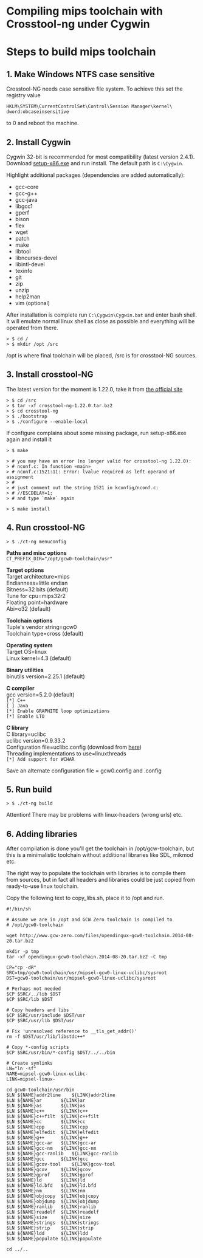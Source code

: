 # Compiling mips toolchain with Crosstool-ng under Cygwin

# Steps to build mips toolchain

## 1. Make Windows NTFS case sensitive

Crosstool-NG needs case sensitive file system. To achieve this set the registry value

```
HKLM\SYSTEM\CurrentControlSet\Control\Session Manager\kernel\ dword:obcaseinsensitive
```

to 0 and reboot the machine.


## 2. Install Cygwin

Cygwin 32-bit is recommended for most compatibility (latest version 2.4.1).
Download [setup-x86.exe](http://cygwin.com/setup-x86.exe)
and run install. The default path is `C:\Cygwin`.

Highlight additional packages (dependencies are added automatically):

* gcc-core
* gcc-g++
* gcc-java
* libgcc1
* gperf
* bison
* flex
* wget
* patch
* make
* libtool
* libncurses-devel
* libintl-devel
* texinfo
* git
* zip
* unzip
* help2man
* vim (optional)

After installation is complete run `C:\Cygwin\Cygwin.bat` and enter bash shell.
It will emulate normal linux shell as close as possible and everything will be
operated from there.

```
> $ cd /
> $ mkdir /opt /src
```

/opt is where final toolchain will be placed, /src is for crosstool-NG sources.

## 3. Install crosstool-NG

The latest version for the moment is 1.22.0, take it from
[the official site](http://crosstool-ng.org)

```
> $ cd /src
> $ tar -xf crosstool-ng-1.22.0.tar.bz2
> $ cd crosstool-ng
> $ ./bootstrap
> $ ./configure --enable-local
```

If configure complains about some missing package, run setup-x86.exe again and install it

```
> $ make

> # you may have an error (no longer valid for crosstool-ng 1.22.0):
> # nconf.c: In function «main»
> # nconf.c:1521:11: Error: lvalue required as left operand of assignment
> #
> # just comment out the string 1521 in kconfig/nconf.c:
> # //ESCDELAY=1;
> # and type `make` again

> $ make install
```

## 4. Run crosstool-NG

```
> $ ./ct-ng menuconfig
```

**Paths and misc options**<br>
`CT_PREFIX_DIR="/opt/gcw0-toolchain/usr"`

**Target options**<br>
Target architecture=mips<br>
Endianness=little endian<br>
Bitness=32 bits (default)<br>
Tune for cpu=mips32r2<br>
Floating point=hardware<br>
Abi=o32 (default)<br>

**Toolchain options**<br>
Tuple's vendor string=gcw0<br>
Toolchain type=cross (default)<br>

**Operating system**<br>
Target OS=linux<br>
Linux kernel=4.3 (default)<br>

**Binary utilities**<br>
binutils version=2.25.1 (default)<br>

**C compiler**<br>
gcc version=5.2.0 (default)<br>
`[*] C++`<br>
`[ ] Java`<br>
`[*] Enable GRAPHITE loop optimizations`<br>
`[*] Enable LTO`<br>

**C library**<br>
C library=uclibc<br>
uclibc version=0.9.33.2<br>
Configuration file=uclibc.config (download from
[here](https://github.com/gcwnow/buildroot/raw/opendingux-2014.02/board/opendingux/gcw0/uclibc.config))<br>
Threading implementations to use=linuxthreads<br>
`[*] Add support for WCHAR`

Save an alternate configuration file
= gcw0.config and .config

## 5. Run build

```
> $ ./ct-ng build
```

Attention! There may be problems with linux-headers (wrong urls) etc.

## 6. Adding libraries

After compilation is done you'll get the toolchain in /opt/gcw-toolchain, but this is a minimalistic toolchain without additional libraries like SDL, mikmod etc.

The right way to populate the toolchain with libraries is to compile them from sources, but in fact all headers and libraries could be just copied from ready-to-use linux toolchain.

Copy the following text to copy_libs.sh, place it to /opt and run.

````
#!/bin/sh

# Assume we are in /opt and GCW Zero toolchain is compiled to
# /opt/gcw0-toolchain

wget http://www.gcw-zero.com/files/opendingux-gcw0-toolchain.2014-08-20.tar.bz2

mkdir -p tmp
tar -xf opendingux-gcw0-toolchain.2014-08-20.tar.bz2 -C tmp

CP="cp -dR"
SRC=tmp/gcw0-toolchain/usr/mipsel-gcw0-linux-uclibc/sysroot
DST=gcw0-toolchain/usr/mipsel-gcw0-linux-uclibc/sysroot

# Perhaps not needed
$CP $SRC/../lib $DST
$CP $SRC/lib $DST

# Copy headers and libs
$CP $SRC/usr/include $DST/usr
$CP $SRC/usr/lib $DST/usr

# Fix 'unresolved reference to __tls_get_addr()'
rm -f $DST/usr/lib/libstdc++*

# Copy *-config scripts
$CP $SRC/usr/bin/*-config $DST/../../bin

# Create symlinks
LN="ln -sf"
NAME=mipsel-gcw0-linux-uclibc-
LINK=mipsel-linux-

cd gcw0-toolchain/usr/bin
$LN ${NAME}addr2line	${LINK}addr2line
$LN ${NAME}ar		${LINK}ar
$LN ${NAME}as		${LINK}as
$LN ${NAME}c++		${LINK}c++
$LN ${NAME}c++filt	${LINK}c++filt
$LN ${NAME}cc		${LINK}cc
$LN ${NAME}cpp		${LINK}cpp
$LN ${NAME}elfedit	${LINK}elfedit
$LN ${NAME}g++		${LINK}g++
$LN ${NAME}gcc-ar	${LINK}gcc-ar
$LN ${NAME}gcc-nm	${LINK}gcc-nm
$LN ${NAME}gcc-ranlib	${LINK}gcc-ranlib
$LN ${NAME}gcc		${LINK}gcc
$LN ${NAME}gcov-tool	${LINK}gcov-tool
$LN ${NAME}gcov		${LINK}gcov
$LN ${NAME}gprof	${LINK}gprof
$LN ${NAME}ld		${LINK}ld
$LN ${NAME}ld.bfd	${LINK}ld.bfd
$LN ${NAME}nm		${LINK}nm
$LN ${NAME}objcopy	${LINK}objcopy
$LN ${NAME}objdump	${LINK}objdump
$LN ${NAME}ranlib	${LINK}ranlib
$LN ${NAME}readelf	${LINK}readelf
$LN ${NAME}size		${LINK}size
$LN ${NAME}strings	${LINK}strings
$LN ${NAME}strip	${LINK}strip
$LN ${NAME}ldd		${LINK}ldd
$LN ${NAME}populate	${LINK}populate

cd ../..
````



